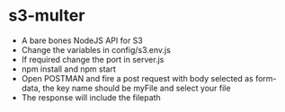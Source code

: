 # s3-multer

* A bare bones NodeJS API for S3
* Change the variables in config/s3.env.js
* If required change the port in server.js
* npm install and npm start
* Open POSTMAN and fire a post request with body selected as form-data, the key name should be myFile and select your file
* The response will include the filepath
